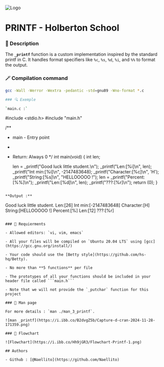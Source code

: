 ![Logo](https://encrypted-tbn0.gstatic.com/images?q=tbn:ANd9GcTob-PjCKECdAeaKJ2385YR9AKZhyGR30ngAw&s)

# PRINTF - Holberton School

### 📄 Description
The **`_printf`** function is a custom implementation inspired by the standard printf in C. It handles format specifiers like `%c`, `%s`, `%d`, `%i`, and `%%` to format the output.

### 🪄 Compilation command

```bash
gcc -Wall -Werror -Wextra -pedantic -std=gnu89 -Wno-format *.c

### 🔍 Exemple

`main.c :`
```
#include <stdio.h>
#include "main.h"

/**
 * main - Entry point
 *
 * Return: Always 0
 */
int main(void)
{
    int len;

    len = _printf("Good luck little student.\n");
    _printf("Len:[%i]\n", len);
    _printf("Int min:[%i]\n", -2147483648);
    _printf("Character:[%c]\n", 'H');
    _printf("String:[%s]\n", "HELLOOOOO !");
    len = _printf("Percent:[%%]\n");
    _printf("Len:[%d]\n", len);
    _printf("???:[%r]\n");
    return (0);
}
```

**Output :**
```
Good luck little student.
Len:[26]
Int min:[-2147483648]
Character:[H]
String:[HELLOOOOO !]
Percent:[%]
Len:[12]
???:[%r]
```

### 🔐 Requierments

- Allowed editors: `vi, vim, emacs`

- All your files will be compiled on `Ubuntu 20.04 LTS` using [gcc](https://gcc.gnu.org/install/)

- Your code should use the [Betty style](https://github.com/hs-hq/Betty).

- No more than **5 functions** per file

- The prototypes of all your functions should be included in your header file called ```main.h```

- Note that we will not provide the `_putchar` function for this project

### 📑 Man page

For more details : `man ./man_3_printf`.

![man _printf](https://i.ibb.co/B2dvgZ5b/Capture-d-cran-2024-11-28-171359.png)

### 🔖 Flowchart

![Flowchart](https://i.ibb.co/Hh9jGR3/Flowchart-Printf-1.png)

## Authors
    
- Github : [@Naellito](https://github.com/Naellito)
